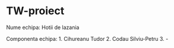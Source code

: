 # TW-proiect

Nume echipa: Hotii de lazania

Componenta echipa: 
    1. Cihureanu Tudor 
    2. Codau Silviu-Petru 
    3. -
